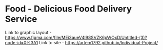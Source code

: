 # Food - Delicious Food Delivery Service
Link to graphic layout - https://www.figma.com/file/MEi3aueV4I98SVZK6pWOxD/Untitled-(3)?node-id=0%3A1
Link to site - https://artem1792.github.io/Individual-Project/
